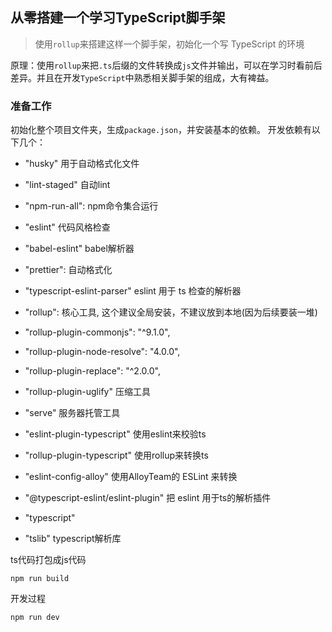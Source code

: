 ## 从零搭建一个学习TypeScript脚手架

> 使用`rollup`来搭建这样一个脚手架，初始化一个写 TypeScript 的环境

原理：使用`rollup`来把`.ts`后缀的文件转换成`js`文件并输出，可以在学习时看前后差异。并且在开发`TypeScript`中熟悉相关脚手架的组成，大有裨益。

### 准备工作

初始化整个项目文件夹，生成`package.json`，并安装基本的依赖。
开发依赖有以下几个：

-   "husky" 用于自动格式化文件
-   "lint-staged" 自动lint
-   "npm-run-all": npm命令集合运行
-   "eslint" 代码风格检查
-   "babel-eslint" babel解析器
-   "prettier": 自动格式化
-   "typescript-eslint-parser" eslint 用于 ts 检查的解析器
-   "rollup": 核心工具, 这个建议全局安装，不建议放到本地(因为后续要装一堆)
-   "rollup-plugin-commonjs": "^9.1.0",
-   "rollup-plugin-node-resolve": "4.0.0",
-   "rollup-plugin-replace": "^2.0.0",
-   "rollup-plugin-uglify"  压缩工具
-   "serve" 服务器托管工具
-   "eslint-plugin-typescript" 使用eslint来校验ts
-   "rollup-plugin-typescript" 使用rollup来转换ts
-   "eslint-config-alloy" 使用AlloyTeam的 ESLint 来转换
-   "@typescript-eslint/eslint-plugin" 把 eslint 用于ts的解析插件

-   "typescript"
-   "tslib"        typescript解析库

ts代码打包成js代码

```shell
npm run build
```

开发过程

```
npm run dev
```
